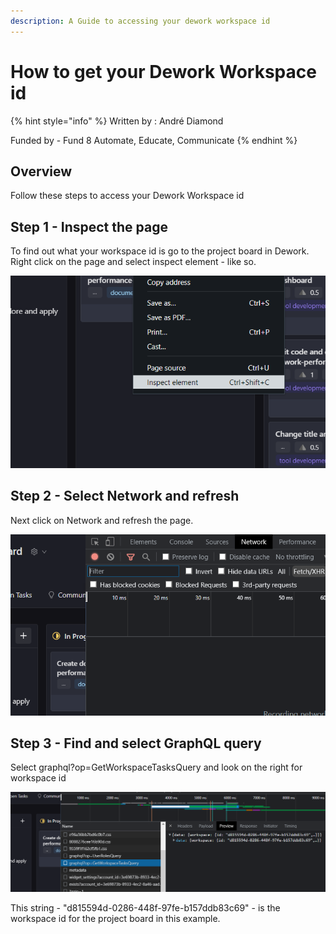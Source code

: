 ```yaml
---
description: A Guide to accessing your dework workspace id
---
```


# How to get your Dework Workspace id

{% hint style="info" %}
Written by : André Diamond

Funded by - Fund 8 Automate, Educate, Communicate
{% endhint %}

## Overview

Follow these steps to access your Dework Workspace id

## Step 1 - Inspect the page

To find out what your workspace id is go to the project board in Dework. Right click on the page and select inspect element - like so.

![](<../../.gitbook/assets/image (1).png>)

## Step 2 - Select Network and refresh

Next click on Network and refresh the page.

![](<../../.gitbook/assets/image (3).png>)

## Step 3 - Find and select GraphQL query

Select graphql?op=GetWorkspaceTasksQuery and look on the right for workspace id

![](<../../.gitbook/assets/image (2).png>)

This string - "d815594d-0286-448f-97fe-b157ddb83c69" - is the workspace id for the project board in this example.

